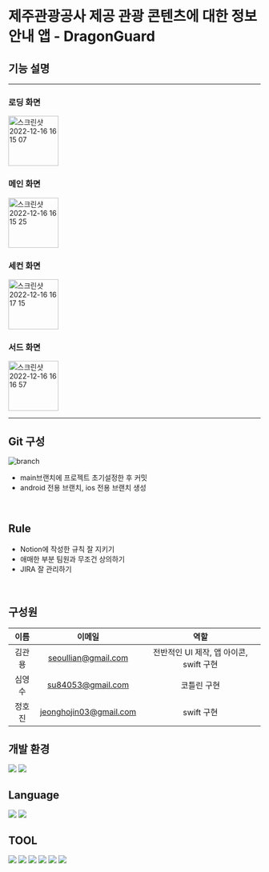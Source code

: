 # 제주관광공사 제공 관광 콘텐츠에 대한 정보 안내 앱 - DragonGuard
 
## 기능 설명
***

### 로딩 화면
<img width="100" alt="스크린샷 2022-12-16 16 15 07" src="https://user-images.githubusercontent.com/81843677/208044451-8f984b89-02d1-4a44-8a72-525422c668ae.png">


### 메인 화면
<img width="100" alt="스크린샷 2022-12-16 16 15 25" src="https://user-images.githubusercontent.com/81843677/208044400-b59a5c49-58b0-4bf8-9e36-2f46e202202e.png">

### 세컨 화면
<img width="100" alt="스크린샷 2022-12-16 16 17 15" src="https://user-images.githubusercontent.com/81843677/208044158-650571e3-7522-4b1d-a12c-32e7ca04dcc2.png">

 ### 서드 화면
<img width="100" alt="스크린샷 2022-12-16 16 16 57" src="https://user-images.githubusercontent.com/81843677/208044301-d0b91ea8-3bde-4598-8436-52234295f3cc.png">

***

  ## Git 구성
  ![branch](https://user-images.githubusercontent.com/81843677/181170795-b7a13686-49cb-4021-bfdf-aae71a2f0a9c.png)
   - main브랜치에 프로젝트 초기설정한 후 커밋<br>
   - android 전용 브랜치, ios 전용 브랜치 생성<br>
<br>
  
  ## Rule
   - Notion에 작성한 규칙 잘 지키기<br>
   - 애매한 부분 팀원과 무조건 상의하기<br>
   - JIRA 잘 관리하기
  <br>
  
## 구성원

|이름|이메일|역할|
|:-----:|:-----:|:-----:|
|김관용|seoullian@gmail.com|전반적인 UI 제작, 앱 아이콘, swift 구현|
|심영수|su84053@gmail.com|코틀린 구현|
|정호진|jeonghojin03@gmail.com|swift 구현|

 ## 개발 환경
<img src="https://img.shields.io/badge/IOS-000000?style=flat-square&logo=Apple&logoColor=white"/> <img src="https://img.shields.io/badge/Android-3DDC84?style=flat-square&logo=Android&logoColor=white"/>

## Language
<img src="https://img.shields.io/badge/Kotlin-7F52FF?style=flat-square&logo=Kotlin&logoColor=white"/> <img src="https://img.shields.io/badge/Swift-F05138?style=flat-square&logo=Swift&logoColor=white"/>

## TOOL
<img src="https://img.shields.io/badge/Android Studio-3DDC84?style=flat-square&logo=Android Studio&logoColor=white"/>  <img src="https://img.shields.io/badge/Xcode- 147EFB?style=flat-square&logo=Xcode&logoColor=white"/> <img src="https://img.shields.io/badge/Kakao- FFCD00?style=flat-square&logo=Kakao&logoColor=white"/> <img src="https://img.shields.io/badge/JIRA-0052CC?style=flat-square&logo=JIRA&logoColor=white"/> <img src="https://img.shields.io/badge/Docker-2496ED?style=flat-square&logo=Docker&logoColor=white"/> <img src="https://img.shields.io/badge/Notion-000000?style=flat-square&logo=Notion&logoColor=white"/>





